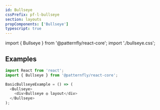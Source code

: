 ```yaml
---
id: Bullseye
cssPrefix: pf-l-bullseye
section: layouts
propComponents: ['Bullseye']
typescript: true 
---
```


import { Bullseye } from '@patternfly/react-core';
import './bullseye.css';

## Examples
```js title=Basic
import React from 'react';
import { Bullseye } from '@patternfly/react-core';

BasicBullseyeExample = () => (
  <Bullseye>
    <div>Bullseye ◎ layout</div>
  </Bullseye>
);
```
